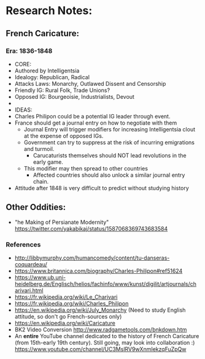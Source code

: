 # Research Notes:


## French Caricature:

### Era: 1836-1848

* CORE:
* Authored by Intelligentsia
* Idealogy: Republican, Radical
* Attacks Laws: Monarchy, Outlawed Dissent and Censorship
* Friendly IG: Rural Folk, Trade Unions?
* Opposed IG: Bourgeoisie, Industrialists, Devout
* 
* IDEAS: 
* Charles Philipon could be a potential IG leader through event.
* France should get a journal entry on how to negotiate with them
	- Journal Entry will trigger modifiers for increasing Intelligentsia clout at the expense of opposed IGs.
	- Government can try to suppress at the risk of incurring emigrations and turmoil.
		+ Carucaturists themselves should NOT lead revolutions in the early game. 
	- This modifier may then spread to other countries
		+ Affected countries should also unlock a similar journal entry chain.
* Attitude after 1848 is very difficult to predict without studying history

## Other Oddities:
* "he Making of Persianate Modernity" https://twitter.com/yakabikaj/status/1587068369743683584

### References

* http://libbymurphy.com/humancomedy/content/tu-danseras-coquardeau/
* https://www.britannica.com/biography/Charles-Philipon#ref51624
* https://www.ub.uni-heidelberg.de/Englisch/helios/fachinfo/www/kunst/digilit/artjournals/charivari.html
* https://fr.wikipedia.org/wiki/Le_Charivari
* https://fr.wikipedia.org/wiki/Charles_Philipon
* https://en.wikipedia.org/wiki/July_Monarchy (Need to study English attitude, so don't go French-sources only)
* https://en.wikipedia.org/wiki/Caricature
* BK2 Video Conversion http://www.radgametools.com/bnkdown.htm
* An **entire** YouTube channel dedicated to the history of French Caricature (from 15th-early 19th century). Still going, may look into collaboration :) https://www.youtube.com/channel/UC3MslRV9wXnmIekzqFuZpQw
